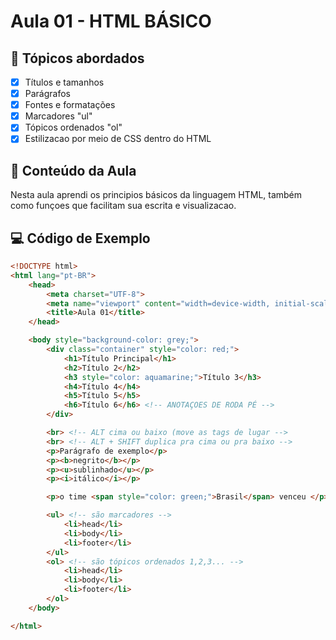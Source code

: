 # Aula 01 - HTML BÁSICO

## 📌 Tópicos abordados
- [x] Títulos e tamanhos
- [x] Parágrafos
- [x] Fontes e formatações
- [x] Marcadores "ul" 
- [x] Tópicos ordenados "ol"
- [x] Estilizacao por meio de CSS dentro do HTML

## 📝 Conteúdo da Aula
Nesta aula aprendi os principios básicos da linguagem HTML, também como funçoes que facilitam sua escrita e visualizacao.

## 💻 Código de Exemplo
```html
<!DOCTYPE html>
<html lang="pt-BR">
    <head>
        <meta charset="UTF-8">
        <meta name="viewport" content="width=device-width, initial-scale=1.0">
        <title>Aula 01</title>
    </head>

    <body style="background-color: grey;"> 
        <div class="container" style="color: red;">
            <h1>Título Principal</h1>
            <h2>Título 2</h2>
            <h3 style="color: aquamarine;">Título 3</h3>
            <h4>Título 4</h4>
            <h5>Título 5</h5>
            <h6>Título 6</h6> <!-- ANOTAÇOES DE RODA PÉ -->    
        </div>

        <br> <!-- ALT cima ou baixo (move as tags de lugar -->
        <br> <!-- ALT + SHIFT duplica pra cima ou pra baixo -->
        <p>Parágrafo de exemplo</p>
        <p><b>negrito</b></p> 
        <p><u>sublinhado</u></p> 
        <p><i>itálico</i></p> 

        <p>o time <span style="color: green;">Brasil</span> venceu </p> <!-- jeito de colocar css sem a .page -->

        <ul> <!-- são marcadores -->
            <li>head</li> 
            <li>body</li>
            <li>footer</li>
        </ul>
        <ol> <!-- são tópicos ordenados 1,2,3... -->
            <li>head</li> 
            <li>body</li>
            <li>footer</li>
        </ol>
    </body>

</html>

